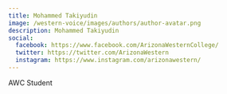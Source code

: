 ```yaml
---
title: Mohammed Takiyudin 
image: /western-voice/images/authors/author-avatar.png
description: Mohammed Takiyudin 
social:
  facebook: https://www.facebook.com/ArizonaWesternCollege/
  twitter: https://twitter.com/ArizonaWestern
  instagram: https://www.instagram.com/arizonawestern/
---
```


AWC Student